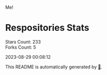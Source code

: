 Me!

# Respositories Stats
Stars Count: 233  
Forks Count: 5

2023-08-29 00:08:12  

This README is automatically generated by [🐰](https://github.com/rnitta/rnitta).
